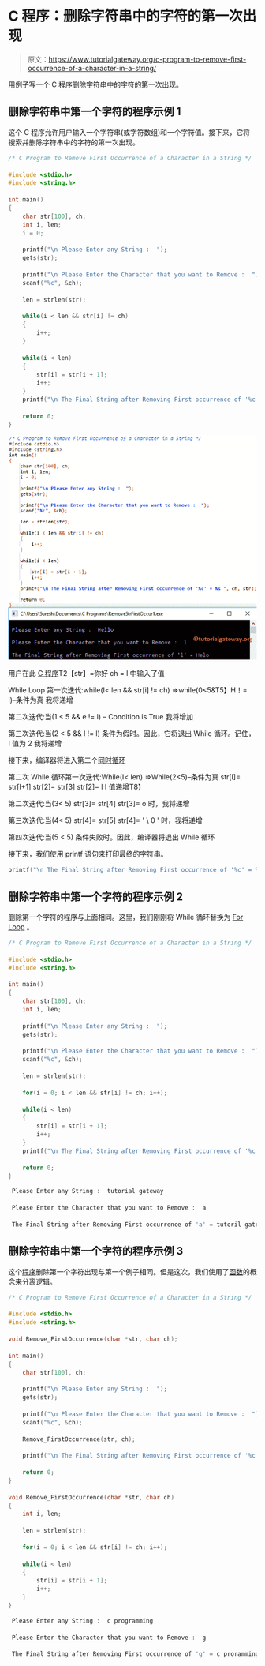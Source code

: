 # C 程序：删除字符串中的字符的第一次出现

> 原文：<https://www.tutorialgateway.org/c-program-to-remove-first-occurrence-of-a-character-in-a-string/>

用例子写一个 C 程序删除字符串中的字符的第一次出现。

## 删除字符串中第一个字符的程序示例 1

这个 C 程序允许用户输入一个字符串(或字符数组)和一个字符值。接下来，它将搜索并删除字符串中的字符的第一次出现。

```c
/* C Program to Remove First Occurrence of a Character in a String */

#include <stdio.h>
#include <string.h>

int main()
{
  	char str[100], ch;
  	int i, len;
  	i = 0;

  	printf("\n Please Enter any String :  ");
  	gets(str);

  	printf("\n Please Enter the Character that you want to Remove :  ");
  	scanf("%c", &ch);

	len = strlen(str);

  	while(i < len && str[i] != ch)
	{
		i++;
	}  

  	while(i < len)
  	{
  		str[i] = str[i + 1];
		i++;  
	}
	printf("\n The Final String after Removing First occurrence of '%c' = %s ", ch, str);

  	return 0;
}
```

![C Program to Remove First Occurrence of a Character in a String 1](img/ad7eea1eb180bf5d1e710d60c1656b1d.png)

用户在此 [C 程序](https://www.tutorialgateway.org/c-programming/)T2【str】=你好
ch = l 中输入了值

While Loop 第一次迭代:while(I< len && str[i] != ch)
=>while(0<5&T5】H！= l)–条件为真
我将递增

第二次迭代:当(1 < 5 && e != l) – Condition is True
我将增加

第三次迭代:当(2 < 5 && l != l)
条件为假时。因此，它将退出 While 循环。记住，I 值为 2
我将递增

接下来，编译器将进入第二个[同时循环](https://www.tutorialgateway.org/while-loop-in-c/)

第二次 While 循环第一次迭代:While(I< len)
=>While(2<5)–条件为真
str[I]= str[I+1]
str[2]= str[3]
str[2]= l
I 值递增T8】

第二次迭代:当(3< 5)
str[3]= str[4]
str[3]= o
时，我将递增

第三次迭代:当(4< 5)
str[4]= str[5]
str[4]= ' \ 0 '
时，我将递增

第四次迭代:当(5 < 5)
条件失败时。因此，编译器将退出 While 循环

接下来，我们使用 printf 语句来打印最终的字符串。

```c
printf("\n The Final String after Removing First occurrence of '%c' = %s ", ch, str);
```

## 删除字符串中第一个字符的程序示例 2

删除第一个字符的程序与上面相同。这里，我们刚刚将 While 循环替换为 [For Loop](https://www.tutorialgateway.org/for-loop-in-c-programming/) 。

```c
/* C Program to Remove First Occurrence of a Character in a String */

#include <stdio.h>
#include <string.h>

int main()
{
  	char str[100], ch;
  	int i, len;

  	printf("\n Please Enter any String :  ");
  	gets(str);

  	printf("\n Please Enter the Character that you want to Remove :  ");
  	scanf("%c", &ch);

	len = strlen(str);

  	for(i = 0; i < len && str[i] != ch; i++);

  	while(i < len)
  	{
  		str[i] = str[i + 1];
		i++;  
	}
	printf("\n The Final String after Removing First occurrence of '%c' = %s ", ch, str);

  	return 0;
}
```

```c
 Please Enter any String :  tutorial gateway

 Please Enter the Character that you want to Remove :  a

 The Final String after Removing First occurrence of 'a' = tutoril gateway
```

## 删除字符串中第一个字符的程序示例 3

这个[程序](https://www.tutorialgateway.org/c-programming-examples/)删除第一个字符出现与第一个例子相同。但是这次，我们使用了[函数](https://www.tutorialgateway.org/functions-in-c/)的概念来分离逻辑。

```c
/* C Program to Remove First Occurrence of a Character in a String */

#include <stdio.h>
#include <string.h>

void Remove_FirstOccurrence(char *str, char ch);

int main()
{
  	char str[100], ch;

  	printf("\n Please Enter any String :  ");
  	gets(str);

  	printf("\n Please Enter the Character that you want to Remove :  ");
  	scanf("%c", &ch);

	Remove_FirstOccurrence(str, ch);

	printf("\n The Final String after Removing First occurrence of '%c' = %s ", ch, str);

  	return 0;
}

void Remove_FirstOccurrence(char *str, char ch)
{
	int i, len;

	len = strlen(str);

	for(i = 0; i < len && str[i] != ch; i++);

  	while(i < len)
  	{
  		str[i] = str[i + 1];
		i++;  
	}
}
```

```c
 Please Enter any String :  c programming

 Please Enter the Character that you want to Remove :  g

 The Final String after Removing First occurrence of 'g' = c proramming
```